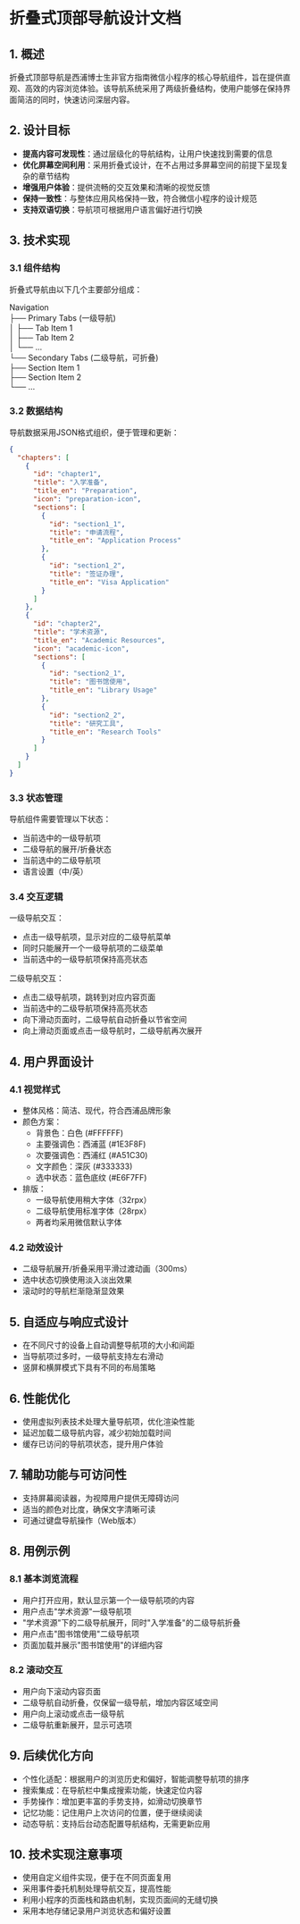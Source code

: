 # 折叠式顶部导航设计文档

## 1. 概述

折叠式顶部导航是西浦博士生非官方指南微信小程序的核心导航组件，旨在提供直观、高效的内容浏览体验。该导航系统采用了两级折叠结构，使用户能够在保持界面简洁的同时，快速访问深层内容。

## 2. 设计目标

- **提高内容可发现性**：通过层级化的导航结构，让用户快速找到需要的信息
- **优化屏幕空间利用**：采用折叠式设计，在不占用过多屏幕空间的前提下呈现复杂的章节结构
- **增强用户体验**：提供流畅的交互效果和清晰的视觉反馈
- **保持一致性**：与整体应用风格保持一致，符合微信小程序的设计规范
- **支持双语切换**：导航项可根据用户语言偏好进行切换

## 3. 技术实现

### 3.1 组件结构

折叠式导航由以下几个主要部分组成：

Navigation  
├── Primary Tabs (一级导航)  
│ ├── Tab Item 1  
│ ├── Tab Item 2  
│ └── ...  
└── Secondary Tabs (二级导航，可折叠)  
├── Section Item 1  
├── Section Item 2  
└── ... 

### 3.2 数据结构

导航数据采用JSON格式组织，便于管理和更新：

```json
{
  "chapters": [
    {
      "id": "chapter1",
      "title": "入学准备",
      "title_en": "Preparation",
      "icon": "preparation-icon",
      "sections": [
        {
          "id": "section1_1",
          "title": "申请流程",
          "title_en": "Application Process"
        },
        {
          "id": "section1_2",
          "title": "签证办理",
          "title_en": "Visa Application"
        }
      ]
    },
    {
      "id": "chapter2",
      "title": "学术资源",
      "title_en": "Academic Resources",
      "icon": "academic-icon",
      "sections": [
        {
          "id": "section2_1",
          "title": "图书馆使用",
          "title_en": "Library Usage"
        },
        {
          "id": "section2_2",
          "title": "研究工具",
          "title_en": "Research Tools"
        }
      ]
    }
  ]
}
```

### 3.3 状态管理

导航组件需要管理以下状态：

- 当前选中的一级导航项
- 二级导航的展开/折叠状态
- 当前选中的二级导航项
- 语言设置（中/英）

### 3.4 交互逻辑

一级导航交互：

- 点击一级导航项，显示对应的二级导航菜单  
- 同时只能展开一个一级导航项的二级菜单  
- 当前选中的一级导航项保持高亮状态  

二级导航交互：

- 点击二级导航项，跳转到对应内容页面  
- 当前选中的二级导航项保持高亮状态  
- 向下滑动页面时，二级导航自动折叠以节省空间  
- 向上滑动页面或点击一级导航时，二级导航再次展开  

## 4. 用户界面设计

### 4.1 视觉样式

- 整体风格：简洁、现代，符合西浦品牌形象
- 颜色方案：
  - 背景色：白色 (#FFFFFF)
  - 主要强调色：西浦蓝 (#1E3F8F)
  - 次要强调色：西浦红 (#A51C30)
  - 文字颜色：深灰 (#333333)
  - 选中状态：蓝色底纹 (#E6F7FF)
- 排版：
  - 一级导航使用稍大字体（32rpx）
  - 二级导航使用标准字体（28rpx）
  - 两者均采用微信默认字体

### 4.2 动效设计

- 二级导航展开/折叠采用平滑过渡动画（300ms）
- 选中状态切换使用淡入淡出效果
- 滚动时的导航栏渐隐渐显效果

## 5. 自适应与响应式设计

- 在不同尺寸的设备上自动调整导航项的大小和间距
- 当导航项过多时，一级导航支持左右滑动
- 竖屏和横屏模式下具有不同的布局策略

## 6. 性能优化

- 使用虚拟列表技术处理大量导航项，优化渲染性能
- 延迟加载二级导航内容，减少初始加载时间
- 缓存已访问的导航项状态，提升用户体验

## 7. 辅助功能与可访问性

- 支持屏幕阅读器，为视障用户提供无障碍访问
- 适当的颜色对比度，确保文字清晰可读
- 可通过键盘导航操作（Web版本）

## 8. 用例示例

### 8.1 基本浏览流程

- 用户打开应用，默认显示第一个一级导航项的内容
- 用户点击"学术资源"一级导航项
- "学术资源"下的二级导航展开，同时"入学准备"的二级导航折叠
- 用户点击"图书馆使用"二级导航项
- 页面加载并展示"图书馆使用"的详细内容

### 8.2 滚动交互

- 用户向下滚动内容页面
- 二级导航自动折叠，仅保留一级导航，增加内容区域空间
- 用户向上滚动或点击一级导航
- 二级导航重新展开，显示可选项

## 9. 后续优化方向

- 个性化适配：根据用户的浏览历史和偏好，智能调整导航项的排序
- 搜索集成：在导航栏中集成搜索功能，快速定位内容
- 手势操作：增加更丰富的手势支持，如滑动切换章节
- 记忆功能：记住用户上次访问的位置，便于继续阅读
- 动态导航：支持后台动态配置导航结构，无需更新应用

## 10. 技术实现注意事项

- 使用自定义组件实现，便于在不同页面复用
- 采用事件委托机制处理导航交互，提高性能
- 利用小程序的页面栈和路由机制，实现页面间的无缝切换
- 采用本地存储记录用户浏览状态和偏好设置
